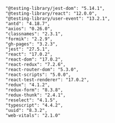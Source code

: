     "@testing-library/jest-dom": "5.14.1",
    "@testing-library/react": "12.0.0",
    "@testing-library/user-event": "13.2.1",
    "antd": "4.18.7",
    "axios": "0.26.0",
    "classnames": "2.3.1",
    "formik": "2.2.9",
    "gh-pages": "3.2.3",
    "jest": "27.5.1",
    "react": "17.0.2",
    "react-dom": "17.0.2",
    "react-redux": "7.2.6",
    "react-router-dom": "5.3.0",
    "react-scripts": "5.0.0",
    "react-test-renderer": "17.0.2",
    "redux": "4.1.2",
    "redux-form": "8.3.8",
    "redux-thunk": "2.4.1",
    "reselect": "4.1.5",
    "typescript": "4.4.2",
    "uuid": "8.3.2",
    "web-vitals": "2.1.0"
